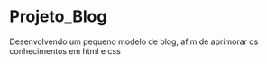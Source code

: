 # Projeto_Blog
Desenvolvendo um pequeno modelo de blog, afim de aprimorar os conhecimentos em html e css
